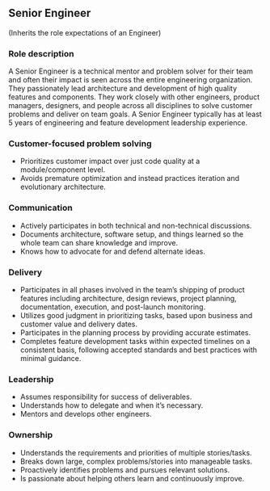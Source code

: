 Senior Engineer
--------
(Inherits the role expectations of an Engineer)

### Role description
A Senior Engineer is a technical mentor and problem solver for their team and often their impact is seen across the entire engineering organization. They passionately lead architecture and development of high quality features and components. They work closely with other engineers, product managers, designers, and people across all disciplines to solve customer problems and deliver on team goals. A Senior Engineer typically has at least 5 years of engineering and feature development leadership experience.

### Customer-focused problem solving
* Prioritizes customer impact over just code quality at a module/component level.
* Avoids premature optimization and instead practices iteration and evolutionary architecture.

### Communication
* Actively participates in both technical and non-technical discussions.
* Documents architecture, software setup, and things learned so the whole team can share knowledge and improve.
* Knows how to advocate for and defend alternate ideas.

### Delivery
* Participates in all phases involved in the team’s shipping of product features including architecture, design reviews, project planning, documentation, execution, and post-launch monitoring.
* Utilizes good judgment in prioritizing tasks, based upon business and customer value and delivery dates.
* Participates in the planning process by providing accurate estimates.
* Completes feature development tasks within expected timelines on a consistent basis, following accepted standards and best practices with minimal guidance.

### Leadership
* Assumes responsibility for success of deliverables.
* Understands how to delegate and when it’s necessary.
* Mentors and develops other engineers.

### Ownership
* Understands the requirements and priorities of multiple stories/tasks.
* Breaks down large, complex problems/stories into manageable tasks.
* Proactively identifies problems and pursues relevant solutions.
* Is passionate about helping others learn and continuously improve.
